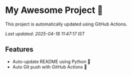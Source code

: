 # My Awesome Project 🚀

This project is automatically updated using GitHub Actions.

_Last updated: 2025-04-18 11:47:17 IST_

## Features
- Auto-update README using Python 🐍
- Auto Git push with GitHub Actions 🤖
